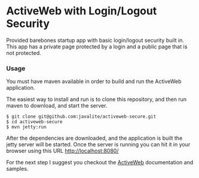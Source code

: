 ActiveWeb with Login/Logout Security
===================

Provided barebones startup app with basic login/logout security built in. This app has a private page protected by a login and a public page that is not protected.

### Usage

You must have maven available in order to build and run the ActiveWeb application. 

The easiest way to install and run is to clone this repository, and then run maven to download, and start the server.

```
$ git clone git@github.com:javalite/activeweb-secure.git
$ cd activeweb-secure
$ mvn jetty:run
```

After the dependencies are downloaded, and the application is built the jetty server will be started.
Once the server is running you can hit it in your browser using this URL
[http://localhost:8080/](http://localhost:8080/)

For the next step I suggest you checkout the [ActiveWeb](http://javalite.io) documentation and samples.
